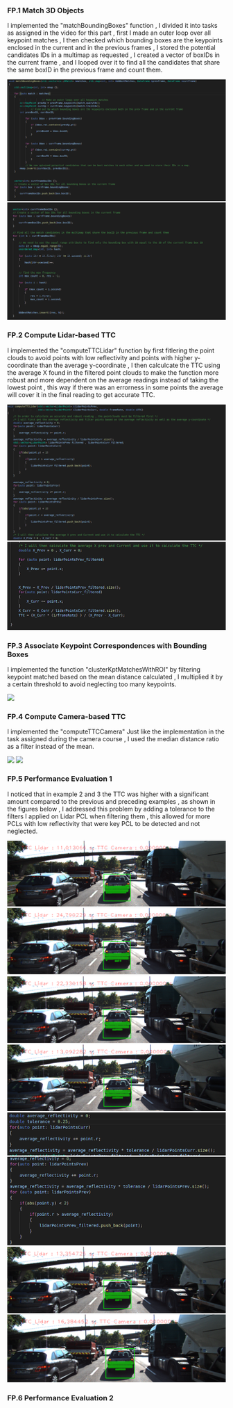 ### FP.1 Match 3D Objects
I implemented the "matchBoundingBoxes" function , I divided it into tasks as assigned in the video for this part , first I made an outer loop 
over all keypoint matches , I then checked which bounding boxes are the keypoints enclosed in the current and in the previous frames , I stored the potential
candidates IDs in a multimap as requested , I created a vector of boxIDs in the current frame , and I looped over it to find all the candidates that share
the same boxID in the previous frame and count them.

<img src = "images/FP_1.1.png">
<img src = "images/FP_1.2.png">

### FP.2 Compute Lidar-based TTC
I implemented the "computeTTCLidar" function by first fitlering the point clouds to avoid points with low reflectivity and points with higher
y-coordinate than the average y-coordinate , I then calculcate the TTC using the average X found in the filtered point clouds to make the
function more robust and more dependent on the average readings instead of taking the lowest point , this way if there was an errorness in some points
the average will cover it in the final reading to get accurate TTC.

<img src = "images/FP_2.1.png">
<img src = "images/FP_2.2.png">

### FP.3 Associate Keypoint Correspondences with Bounding Boxes
I implemented the function "clusterKptMatchesWithROI" by filtering keypoint matched based on the mean distance calculated , I multiplied it by a certain threshold to avoid neglecting too many keypoints.

<img src = "images/FP_3.1.png">


### FP.4 Compute Camera-based TTC
I implemented the "computeTTCCamera" Just like the implementation in the task assigned during the camera course , I used the median distance ratio as a filter instead of the mean.

<img src = "images/FP_4.1.png">
<img src = "images/FP_4.2.png">


### FP.5 Performance Evaluation 1
I noticed that in example 2 and 3 the TTC was higher with a significant amount compared to the previous and preceding examples , as shown in the figures below , I addressed this problem by adding a tolerance to the filters I applied on Lidar PCL when filtering them , this allowed for more PCLs with low reflectivity that were key PCL to be detected and not neglected.

<img src = "images/FP_5.1.png">
<img src = "images/FP_5.2.png">
<img src = "images/FP_5.3.png">
<img src = "images/FP_5.4.png">
<img src = "images/FP_5.5.png">
<img src = "images/FP_5.6.png">
<img src = "images/FP_5.7.png">
<img src = "images/FP_5.8.png">



### FP.6 Performance Evaluation 2
